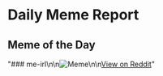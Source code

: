 # Daily Meme Report

## Meme of the Day
"### me-irl\n\n![Meme](https://i.redd.it/kuozbdr1gsjf1.png)\n\n[View on Reddit](https://redd.it/1mtnmk9)"
